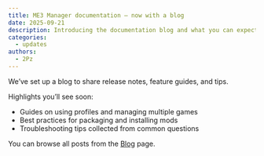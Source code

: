 ```yaml
---
title: ME3 Manager documentation — now with a blog
date: 2025-09-21
description: Introducing the documentation blog and what you can expect.
categories:
  - updates
authors:
  - 2Pz
---
```

We’ve set up a blog to share release notes, feature guides, and tips.

<!-- more -->

Highlights you’ll see soon:

- Guides on using profiles and managing multiple games
- Best practices for packaging and installing mods
- Troubleshooting tips collected from common questions

You can browse all posts from the [Blog](../index.md) page.
